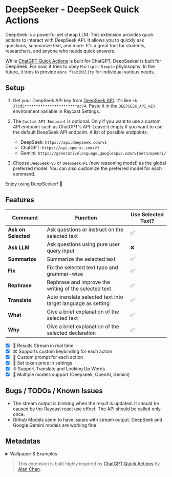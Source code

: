 # DeepSeeker - DeepSeek Quick Actions

DeepSeek is a powerful yet cheap LLM. This extension provides quick actions to interact with DeepSeek API. It allows you to quickly ask questions, summarize text, and more. It's a great tool for students, researchers, and anyone who needs quick answers.

While [ChatGPT Quick Actions](https://www.raycast.com/alanzchen/chatgpt-quick-actions) is built for ChatGPT, DeepSeeker is built for DeepSeek. For now, it tries to obey `Multiple Simple` phylosophy. In the future, it tries to provide `more flexibility` for individual various needs.

## Setup

1. Get your DeepSeek API key from [DeepSeek API](https://platform.deepseek.com/api_keys). It's like `sk-37cd5***********************ac74`. Paste it in the `DEEPSEEK_API_KEY` environment variable in Raycast Settings.
2. The `Custom API Endpoint` is optional. Only if you want to use a custom API endpoint such as ChatGPT's API. Leave it empty if you want to use the default DeepSeek API endpoint. A list of possible endpoints:

   - DeepSeek: `https://api.deepseek.com/v1`
   - ChatGPT: `https://api.openai.com/v1`
   - Gemini: `https://generativelanguage.googleapis.com/v1beta/openai/`

3. Choose `DeepSeek-V3` or `DeepSeek-R1` (new reasoning model) as the global preferred model. You can also customize the preferred model for each command.

Enjoy using DeepSeeker! 🚀

## Features

| Command             | Function                                                     | Use Selected Text? |
| ------------------- | ------------------------------------------------------------ | ------------------ |
| **Ask on Selected** | Ask questions or instruct on the selected text               | ✅                  |
| **Ask LLM**         | Ask questions using pure user query input                    | ❌                  |
| **Summarize**       | Summarize the selected text                                  | ✅                  |
| **Fix**             | Fix the selected text typo and grammar-wise                  | ✅                  |
| **Rephrase**        | Rephrase and improve the writing of the selected text        | ✅                  |
| **Translate**       | Auto translate selected text into target language as setting | ✅                  |
| **What**            | Give a brief explanation of the selected text                | ✅                  |
| **Why**             | Give a brief explanation of the selected declaration         | ✅                  |

- [x] 🚀 Results Stream in real time
- [x] ⌘ Supports custom keybinding for each action
- [x] 📄 Custom prompt for each action
- [x] 💸 Set token price in settings
- [x] 🌐 Support Translate and Looking Up Words
- [x] 🎨 Multiple models support (Deepseek, OpenAI, Gemini)

## Bugs / TODOs / Known Issues

- The stream output is blinking when the result is updated. It should be caused by the Raycast react use effect. The API should be called only once.
- Github Models seem to have issues with stream output. DeepSeek and Google Gemini models are working fine.

## Metadatas

<details>
<summary>Wallpaper & Examples</summary>

The wallpaper for the Screenshots is the <https://misc-assets.raycast.com/wallpapers/blue_distortion_2.heic>

All the examples have been generated on [Elon Musk's Wikipedia page 1st Paragraph](https://en.wikipedia.org/wiki/Elon_Musk)

</details>

> This extension is built highly inspired by [ChatGPT Quick Actions](https://www.raycast.com/alanzchen/chatgpt-quick-actions) by [Alan Chen](https://www.raycast.com/alanzchen).